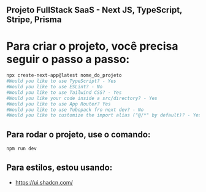 ## Projeto FullStack SaaS - Next JS, TypeScript, Stripe, Prisma

# Para criar o projeto, você precisa seguir o passo a passo:

```bash
npx create-next-app@latest nome_do_projeto
#Would you like to use TypeScript? - Yes
#Would you like to use ESLint? - No
#Would you like to use Tailwind CSS? - Yes
#Would you like your code inside a src/directory? - Yes
#Would you like to use App Router? Yes
#Would you like to use Tubopack fro next dev? - No
#Would you like to customize the import alias ("@/*" by default)? - Yes
```

## Para rodar o projeto, use o comando:

```bash
npm run dev
```

## Para estilos, estou usando:
- https://ui.shadcn.com/
